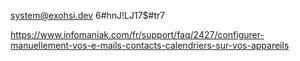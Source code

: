 system@exohsi.dev
6#hnJ!LJ17$#tr7

https://www.infomaniak.com/fr/support/faq/2427/configurer-manuellement-vos-e-mails-contacts-calendriers-sur-vos-appareils